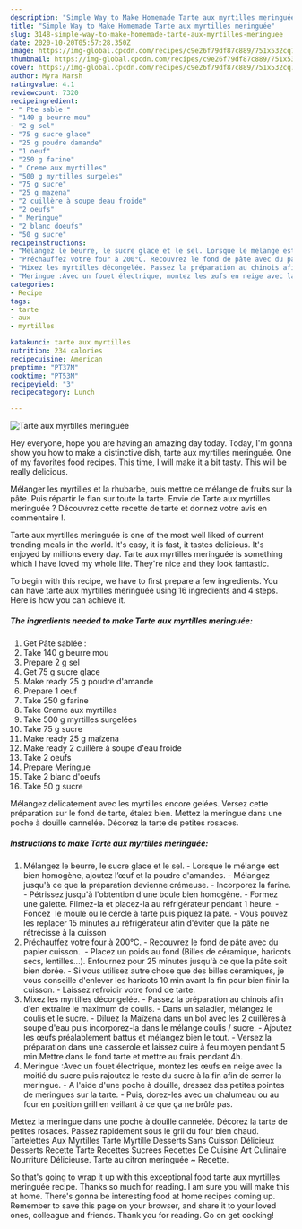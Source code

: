 ```yaml
---
description: "Simple Way to Make Homemade Tarte aux myrtilles meringuée"
title: "Simple Way to Make Homemade Tarte aux myrtilles meringuée"
slug: 3148-simple-way-to-make-homemade-tarte-aux-myrtilles-meringuee
date: 2020-10-20T05:57:28.350Z
image: https://img-global.cpcdn.com/recipes/c9e26f79df87c889/751x532cq70/tarte-aux-myrtilles-meringuee-photo-principale-de-la-recette.jpg
thumbnail: https://img-global.cpcdn.com/recipes/c9e26f79df87c889/751x532cq70/tarte-aux-myrtilles-meringuee-photo-principale-de-la-recette.jpg
cover: https://img-global.cpcdn.com/recipes/c9e26f79df87c889/751x532cq70/tarte-aux-myrtilles-meringuee-photo-principale-de-la-recette.jpg
author: Myra Marsh
ratingvalue: 4.1
reviewcount: 7320
recipeingredient:
- " Pte sable "
- "140 g beurre mou"
- "2 g sel"
- "75 g sucre glace"
- "25 g poudre damande"
- "1 oeuf"
- "250 g farine"
- " Creme aux myrtilles"
- "500 g myrtilles surgeles"
- "75 g sucre"
- "25 g mazena"
- "2 cuillère à soupe deau froide"
- "2 oeufs"
- " Meringue"
- "2 blanc doeufs"
- "50 g sucre"
recipeinstructions:
- "Mélangez le beurre, le sucre glace et le sel. Lorsque le mélange est bien homogène, ajoutez l’œuf et la poudre d&#39;amandes. Mélangez jusqu&#39;à ce que la préparation devienne crémeuse. Incorporez la farine. Pétrissez jusqu&#39;à l&#39;obtention d&#39;une boule bien homogène. Formez une galette. Filmez-la et placez-la au réfrigérateur pendant 1 heure. Foncez  le moule ou le cercle à tarte puis piquez la pâte. Vous pouvez les replacer 15 minutes au réfrigérateur afin d&#39;éviter que la pâte ne rétrécisse à la cuisson"
- "Préchauffez votre four à 200°C. Recouvrez le fond de pâte avec du papier cuisson.  Placez un poids au fond (Billes de céramique, haricots secs, lentilles...). Enfournez pour 25 minutes jusqu&#39;à ce que la pâte soit bien dorée. Si vous utilisez autre chose que des billes céramiques, je vous conseille d&#39;enlever les haricots 10 min avant la fin pour bien finir la cuisson. Laissez refroidir votre fond de tarte."
- "Mixez les myrtilles décongelée. Passez la préparation au chinois afin d&#39;en extraire le maximum de coulis. Dans un saladier, mélangez le coulis et le sucre. Diluez la Maïzena dans un bol avec les 2 cuillères à soupe d&#39;eau puis incorporez-la dans le mélange coulis / sucre. Ajoutez les œufs préalablement battus et mélangez bien le tout. Versez la préparation dans une casserole et laissez cuire à feu moyen pendant 5 min.Mettre dans le fond tarte et mettre au frais pendant 4h."
- "Meringue :Avec un fouet électrique, montez les œufs en neige avec la moitié du sucre puis rajoutez le reste du sucre à la fin afin de serrer la meringue. A l&#39;aide d&#39;une poche à douille, dressez des petites pointes de meringues sur la tarte. Puis, dorez-les avec un chalumeau ou au four en position grill en veillant à ce que ça ne brûle pas."
categories:
- Recipe
tags:
- tarte
- aux
- myrtilles

katakunci: tarte aux myrtilles 
nutrition: 234 calories
recipecuisine: American
preptime: "PT37M"
cooktime: "PT53M"
recipeyield: "3"
recipecategory: Lunch

---
```



![Tarte aux myrtilles meringuée](https://img-global.cpcdn.com/recipes/c9e26f79df87c889/751x532cq70/tarte-aux-myrtilles-meringuee-photo-principale-de-la-recette.jpg)

Hey everyone, hope you are having an amazing day today. Today, I'm gonna show you how to make a distinctive dish, tarte aux myrtilles meringuée. One of my favorites food recipes. This time, I will make it a bit tasty. This will be really delicious.

Mélanger les myrtilles et la rhubarbe, puis mettre ce mélange de fruits sur la pâte. Puis répartir le flan sur toute la tarte. Envie de Tarte aux myrtilles meringuée ? Découvrez cette recette de tarte et donnez votre avis en commentaire !.

Tarte aux myrtilles meringuée is one of the most well liked of current trending meals in the world. It's easy, it is fast, it tastes delicious. It's enjoyed by millions every day. Tarte aux myrtilles meringuée is something which I have loved my whole life. They're nice and they look fantastic.


To begin with this recipe, we have to first prepare a few ingredients. You can have tarte aux myrtilles meringuée using 16 ingredients and 4 steps. Here is how you can achieve it.

<!--inarticleads1-->

##### The ingredients needed to make Tarte aux myrtilles meringuée:

1. Get  Pâte sablée :
1. Take 140 g beurre mou
1. Prepare 2 g sel
1. Get 75 g sucre glace
1. Make ready 25 g poudre d&#39;amande
1. Prepare 1 oeuf
1. Take 250 g farine
1. Take  Creme aux myrtilles
1. Take 500 g myrtilles surgelées
1. Take 75 g sucre
1. Make ready 25 g maïzena
1. Make ready 2 cuillère à soupe d&#39;eau froide
1. Take 2 oeufs
1. Prepare  Meringue
1. Take 2 blanc d&#39;oeufs
1. Take 50 g sucre


Mélangez délicatement avec les myrtilles encore gelées. Versez cette préparation sur le fond de tarte, étalez bien. Mettez la meringue dans une poche à douille cannelée. Décorez la tarte de petites rosaces. 

<!--inarticleads2-->

##### Instructions to make Tarte aux myrtilles meringuée:

1. Mélangez le beurre, le sucre glace et le sel. - Lorsque le mélange est bien homogène, ajoutez l’œuf et la poudre d&#39;amandes. - Mélangez jusqu&#39;à ce que la préparation devienne crémeuse. - Incorporez la farine. - Pétrissez jusqu&#39;à l&#39;obtention d&#39;une boule bien homogène. - Formez une galette. Filmez-la et placez-la au réfrigérateur pendant 1 heure. - Foncez  le moule ou le cercle à tarte puis piquez la pâte. - Vous pouvez les replacer 15 minutes au réfrigérateur afin d&#39;éviter que la pâte ne rétrécisse à la cuisson
1. Préchauffez votre four à 200°C. - Recouvrez le fond de pâte avec du papier cuisson.  - Placez un poids au fond (Billes de céramique, haricots secs, lentilles...). Enfournez pour 25 minutes jusqu&#39;à ce que la pâte soit bien dorée. - Si vous utilisez autre chose que des billes céramiques, je vous conseille d&#39;enlever les haricots 10 min avant la fin pour bien finir la cuisson. - Laissez refroidir votre fond de tarte.
1. Mixez les myrtilles décongelée. - Passez la préparation au chinois afin d&#39;en extraire le maximum de coulis. - Dans un saladier, mélangez le coulis et le sucre. - Diluez la Maïzena dans un bol avec les 2 cuillères à soupe d&#39;eau puis incorporez-la dans le mélange coulis / sucre. - Ajoutez les œufs préalablement battus et mélangez bien le tout. - Versez la préparation dans une casserole et laissez cuire à feu moyen pendant 5 min.Mettre dans le fond tarte et mettre au frais pendant 4h.
1. Meringue :Avec un fouet électrique, montez les œufs en neige avec la moitié du sucre puis rajoutez le reste du sucre à la fin afin de serrer la meringue. - A l&#39;aide d&#39;une poche à douille, dressez des petites pointes de meringues sur la tarte. - Puis, dorez-les avec un chalumeau ou au four en position grill en veillant à ce que ça ne brûle pas.


Mettez la meringue dans une poche à douille cannelée. Décorez la tarte de petites rosaces. Passez rapidement sous le gril du four bien chaud. Tartelettes Aux Myrtilles Tarte Myrtille Desserts Sans Cuisson Délicieux Desserts Recette Tarte Recettes Sucrées Recettes De Cuisine Art Culinaire Nourriture Délicieuse. Tarte au citron meringuée ~ Recette. 

So that's going to wrap it up with this exceptional food tarte aux myrtilles meringuée recipe. Thanks so much for reading. I am sure you will make this at home. There's gonna be interesting food at home recipes coming up. Remember to save this page on your browser, and share it to your loved ones, colleague and friends. Thank you for reading. Go on get cooking!
